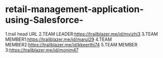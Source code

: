 # retail-management-application-using-Salesforce- 
1.trail head URL
2.TEAM LEADER:https://trailblazer.me/id/mvizhi3
3.TEAM MEMBER1:https://trailblazer.me/id/marul29
4.TEAM MEMBER2:https://trailblazer.me/id/kkeerthi74
5.TEAM MEMBER 3:https://trailblazer.me/id/monim47
